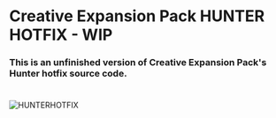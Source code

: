 # Creative Expansion Pack HUNTER HOTFIX - WIP
### This is an unfinished version of Creative Expansion Pack's Hunter hotfix source code.
#
![HUNTERHOTFIX](https://github.com/kota69th/CreativeExpansionPack/assets/104696918/b95ffa57-2b80-4bae-ada6-622191973334)
